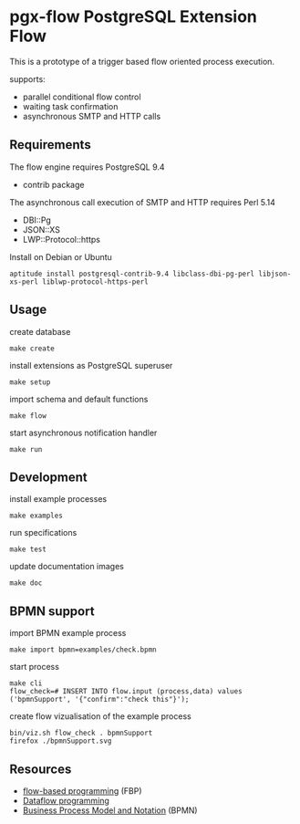 # pgx-flow PostgreSQL Extension Flow

This is a prototype of a trigger based flow oriented process execution.

supports:
  * parallel conditional flow control
  * waiting task confirmation
  * asynchronous SMTP and HTTP calls

## Requirements

The flow engine requires PostgreSQL 9.4
  + contrib package

The asynchronous call execution of SMTP and HTTP requires Perl 5.14
  + DBI::Pg
  + JSON::XS
  + LWP::Protocol::https

Install on Debian or Ubuntu

    aptitude install postgresql-contrib-9.4 libclass-dbi-pg-perl libjson-xs-perl liblwp-protocol-https-perl

## Usage

create database

    make create

install extensions as PostgreSQL superuser

    make setup

import schema and default functions

    make flow

start asynchronous notification handler

    make run

## Development

install example processes

    make examples

run specifications

    make test

update documentation images

    make doc

## BPMN support

import BPMN example process

    make import bpmn=examples/check.bpmn

start process

    make cli
    flow_check=# INSERT INTO flow.input (process,data) values ('bpmnSupport', '{"confirm":"check this"}');

create flow vizualisation of the example process

    bin/viz.sh flow_check . bpmnSupport
    firefox ./bpmnSupport.svg

## Resources

 * [flow-based programming](https://en.wikipedia.org/wiki/Flow-based_programming) (FBP)
 * [Dataflow programming](https://en.wikipedia.org/wiki/Dataflow_programming)
 * [Business Process Model and Notation](https://en.wikipedia.org/wiki/Business_Process_Model_and_Notation) (BPMN)
